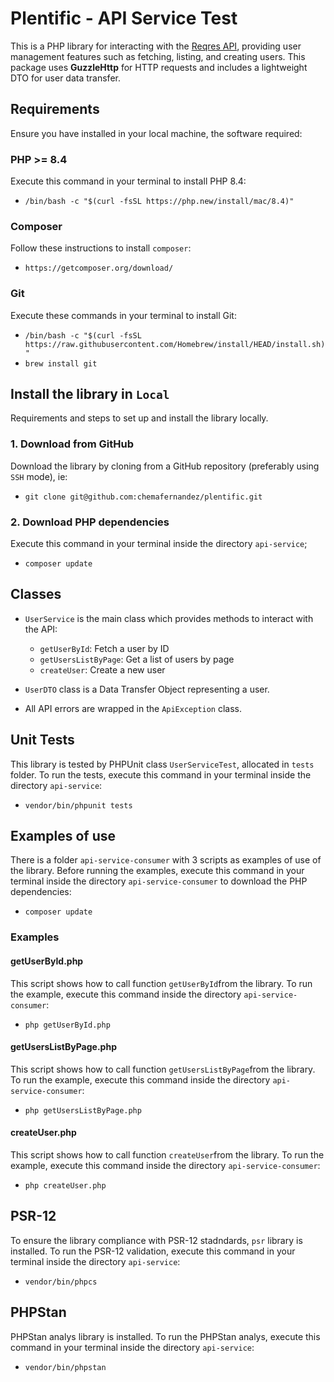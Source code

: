 # Plentific - API Service Test
This is a PHP library for interacting with the [Reqres API](https://reqres.in/), providing user management features such as fetching, listing, and creating users. This package uses **GuzzleHttp** for HTTP requests and includes a lightweight DTO for user data transfer.

## Requirements
Ensure you have installed in your local machine, the software required:

### PHP >= 8.4
Execute this command in your terminal to install PHP 8.4:
* `/bin/bash -c "$(curl -fsSL https://php.new/install/mac/8.4)"`

### Composer
Follow these instructions to install `composer`:
* `https://getcomposer.org/download/`

### Git
Execute these commands in your terminal to install Git:
* `/bin/bash -c "$(curl -fsSL https://raw.githubusercontent.com/Homebrew/install/HEAD/install.sh)"`
* `brew install git`

## Install the library in `Local`
Requirements and steps to set up and install the library locally.

### 1. Download from GitHub
Download the library by cloning from a GitHub repository (preferably using `SSH` mode), ie:
* `git clone git@github.com:chemafernandez/plentific.git`

### 2. Download PHP dependencies
Execute this command in your terminal inside the directory `api-service`;
* `composer update`

## Classes

* `UserService` is the main class which provides methods to interact with the API:
  - `getUserById`: Fetch a user by ID
  - `getUsersListByPage`: Get a list of users by page
  - `createUser`: Create a new user

* `UserDTO` class is a Data Transfer Object representing a user.

* All API errors are wrapped in the `ApiException` class.

## Unit Tests
This library is tested by PHPUnit class `UserServiceTest`, allocated in `tests` folder. To run the tests, execute this command in your terminal inside the directory `api-service`:
* `vendor/bin/phpunit tests`

## Examples of use
There is a folder `api-service-consumer` with 3 scripts as examples of use of the library. Before running the examples, execute this command in your terminal inside the directory `api-service-consumer` to download the PHP dependencies:
* `composer update`

### Examples

#### getUserById.php
This script shows how to call function `getUserById`from the library. To run the example, execute this command inside the directory `api-service-consumer`:
* `php getUserById.php`

#### getUsersListByPage.php
This script shows how to call function `getUsersListByPage`from the library. To run the example, execute this command inside the directory `api-service-consumer`:
* `php getUsersListByPage.php`

#### createUser.php
This script shows how to call function `createUser`from the library. To run the example, execute this command inside the directory `api-service-consumer`:
* `php createUser.php`

## PSR-12
To ensure the library compliance with PSR-12 stadndards, `psr` library is installed. To run the PSR-12 validation, execute this command in your terminal inside the directory `api-service`:
* `vendor/bin/phpcs`

## PHPStan
PHPStan analys library is installed. To run the PHPStan analys, execute this command in your terminal inside the directory `api-service`:
* `vendor/bin/phpstan`
